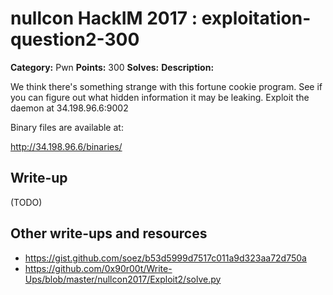 # nullcon HackIM 2017 : exploitation-question2-300

**Category:** Pwn
**Points:** 300
**Solves:**
**Description:**

We think there's something strange with this fortune cookie program. See if you can figure out what hidden information it may be leaking.
Exploit the daemon at 34.198.96.6:9002

Binary files are available at:

<http://34.198.96.6/binaries/>

## Write-up

(TODO)

## Other write-ups and resources

* https://gist.github.com/soez/b53d5999d7517c011a9d323aa72d750a
* https://github.com/0x90r00t/Write-Ups/blob/master/nullcon2017/Exploit2/solve.py
